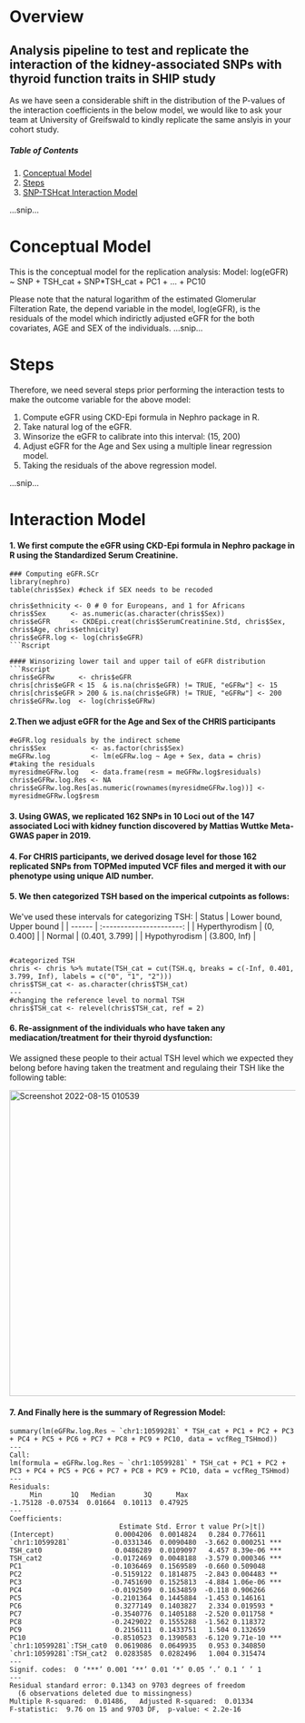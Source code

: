 # Overview
## Analysis pipeline to test and replicate the interaction of the kidney-associated SNPs with thyroid function traits in SHIP study
As we have seen a considerable shift in the distribution of the P-values of the interaction coefficients in the below model, we would like to ask your team at University of Greifswald to kindly replicate the same anslyis in your cohort study. 

##### Table of Contents  
1. [Conceptual Model](#conceptualmodel)  
2. [Steps](#steps) 
3. [SNP-TSHcat Interaction Model](#interactionmodel)

...snip... 
<a name="conceptualmodel"/>
# Conceptual Model

This is the conceptual model for the replication analysis:
Model: log(eGFR) ~ SNP + TSH_cat + SNP*TSH_cat + PC1 + ... + PC10 

Please note that the natural logarithm of the estimated Glomerular Filteration Rate, the depend variable in the model, log(eGFR), is the residuals of the model which indirictly adjusted eGFR for the both covariates, AGE and SEX of the individuals.
...snip... 
<a name="steps"/>
# Steps

Therefore, we need several steps prior performing the interaction tests to make the outcome variable for the above model:
1. Compute eGFR using CKD-Epi formula in Nephro package in R.
2. Take natural log of the eGFR.
3. Winsorize the eGFR to calibrate into this interval: (15, 200)
4. Adjust eGFR for the Age and Sex using a multiple linear regression model.
5. Taking the residuals of the above regression model.

...snip... 
<a name="interactionmodel"/>
# Interaction Model

#### 1. We first compute the eGFR using CKD-Epi formula in Nephro package in R using the Standardized Serum Creatinine.
```Rscript
### Computing eGFR.SCr
library(nephro)
table(chris$Sex) #check if SEX needs to be recoded

chris$ethnicity <- 0 # 0 for Europeans, and 1 for Africans
chris$Sex      <- as.numeric(as.character(chris$Sex))
chris$eGFR     <- CKDEpi.creat(chris$SerumCreatinine.Std, chris$Sex, chris$Age, chris$ethnicity)
chris$eGFR.log <- log(chris$eGFR)
```Rscript

#### Winsorizing lower tail and upper tail of eGFR distribution
```Rscript
chris$eGFRw      <- chris$eGFR
chris[chris$eGFR < 15  & is.na(chris$eGFR) != TRUE, "eGFRw"] <- 15
chris[chris$eGFR > 200 & is.na(chris$eGFR) != TRUE, "eGFRw"] <- 200
chris$eGFRw.log  <- log(chris$eGFRw)
```
#### 2.Then we adjust eGFR for the Age and Sex of the CHRIS participants
```Rscript
#eGFR.log residuals by the indirect scheme
chris$Sex           <- as.factor(chris$Sex)
meGFRw.log          <- lm(eGFRw.log ~ Age + Sex, data = chris)
#taking the residuals
myresidmeGFRw.log   <- data.frame(resm = meGFRw.log$residuals)
chris$eGFRw.log.Res <- NA
chris$eGFRw.log.Res[as.numeric(rownames(myresidmeGFRw.log))] <- myresidmeGFRw.log$resm
```


#### 3. Using GWAS, we replicated 162 SNPs in 10 Loci out of the 147 associated Loci with kidney function discovered by Mattias Wuttke Meta-GWAS paper in 2019. 
 


#### 4. For CHRIS participants, we derived dosage level for those 162 replicated SNPs from TOPMed imputed VCF files and merged it with our phenotype using unique AID number.



#### 5. We then categorized TSH based on the imperical cutpoints as follows:

We've used these intervals for categorizing TSH:
| Status | Lower bound, Upper bound |
| ------ | :----------------------: |
| Hyperthyrodism |  (0, 0.400]      |
| Normal         |  (0.401, 3.799]  |
| Hypothyrodism  |  (3.800, Inf)    |

```Rscript

#categorized TSH
chris <- chris %>% mutate(TSH_cat = cut(TSH.q, breaks = c(-Inf, 0.401, 3.799, Inf), labels = c("0", "1", "2")))
chris$TSH_cat <- as.character(chris$TSH_cat)
---
#changing the reference level to normal TSH
chris$TSH_cat <- relevel(chris$TSH_cat, ref = 2)
```
#### 6. Re-assignment of the individuals who have taken any mediacation/treatment for their thyroid dysfunction: 
We assigned these people to their actual TSH level which we expected they belong before having taken the treatment and regulaing their TSH like the following table:

<img width="539" alt="Screenshot 2022-08-15 010539" src="https://user-images.githubusercontent.com/47204821/184558182-9d0df21f-1f9d-4660-85f1-e2900f30c247.png">


#### 7. And Finally here is the summary of Regression Model:
```Rscript
summary(lm(eGFRw.log.Res ~ `chr1:10599281` * TSH_cat + PC1 + PC2 + PC3 + PC4 + PC5 + PC6 + PC7 + PC8 + PC9 + PC10, data = vcfReg_TSHmod))
---
Call:
lm(formula = eGFRw.log.Res ~ `chr1:10599281` * TSH_cat + PC1 + PC2 + PC3 + PC4 + PC5 + PC6 + PC7 + PC8 + PC9 + PC10, data = vcfReg_TSHmod)
---
Residuals:
     Min       1Q   Median       3Q      Max 
-1.75128 -0.07534  0.01664  0.10113  0.47925 
---
Coefficients:
                           Estimate Std. Error t value Pr(>|t|)    
(Intercept)               0.0004206  0.0014824   0.284 0.776611    
`chr1:10599281`          -0.0331346  0.0090480  -3.662 0.000251 ***
TSH_cat0                  0.0486289  0.0109097   4.457 8.39e-06 ***
TSH_cat2                 -0.0172469  0.0048188  -3.579 0.000346 ***
PC1                      -0.1036469  0.1569589  -0.660 0.509048    
PC2                      -0.5159122  0.1814875  -2.843 0.004483 ** 
PC3                      -0.7451690  0.1525813  -4.884 1.06e-06 ***
PC4                      -0.0192509  0.1634859  -0.118 0.906266    
PC5                      -0.2101364  0.1445884  -1.453 0.146161    
PC6                       0.3277149  0.1403827   2.334 0.019593 *  
PC7                      -0.3540776  0.1405188  -2.520 0.011758 *  
PC8                      -0.2429022  0.1555288  -1.562 0.118372    
PC9                       0.2156111  0.1433751   1.504 0.132659    
PC10                     -0.8510523  0.1390583  -6.120 9.71e-10 ***
`chr1:10599281`:TSH_cat0  0.0619086  0.0649935   0.953 0.340850    
`chr1:10599281`:TSH_cat2  0.0283585  0.0282496   1.004 0.315474    
---
Signif. codes:  0 ‘***’ 0.001 ‘**’ 0.01 ‘*’ 0.05 ‘.’ 0.1 ‘ ’ 1
---
Residual standard error: 0.1343 on 9703 degrees of freedom
  (6 observations deleted due to missingness)
Multiple R-squared:  0.01486,	Adjusted R-squared:  0.01334 
F-statistic:  9.76 on 15 and 9703 DF,  p-value: < 2.2e-16
```
